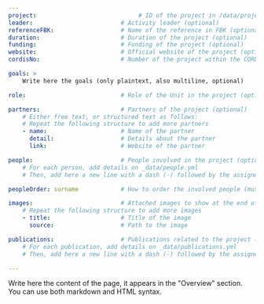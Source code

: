```yaml
---
project:                             # ID of the project in /data/projects.yml
leader:                         # Activity leader (optional)
referenceFBK:                   # Name of the reference in FBK (optional)
duration:                       # Duration of the project (optional)
funding:                        # Funding of the project (optional)
website:                        # Official website of the project (optional)
cordisNo:                       # Number of the project within the CORDIS website (optional)

goals: >
    Write here the goals (only plaintext, also multiline, optional)

role:                           # Role of the Unit in the project (optional)

partners:                       # Partners of the project (optional)
    # Either free text, or structured text as follows:
    # Repeat the following structure to add more partners
    - name:                     # Name of the partner
      detail:                   # Details about the partner
      link:                     # Website of the partner

people:                         # People involved in the project (optional)
    # For each person, add details on _data/people.yml
    # Then, add here a new line with a dash (-) followed by the assigned "id"

peopleOrder: surname            # How to order the involved people (must be one of the fields belonging to the "people" structure)

images:                         # Attached images to show at the end of the page (optional)
    # Repeat the following structure to add more images
    - title:                    # Title of the image
      source:                   # Path to the image

publications:                   # Publications related to the project (optional)
    # For each publication, add details on _data/publications.yml
    # Then, add here a new line with a dash (-) followed by the assigned "id"

---
```


Write here the content of the page, it appears in the "Overview" section. You can use both markdown and HTML syntax.